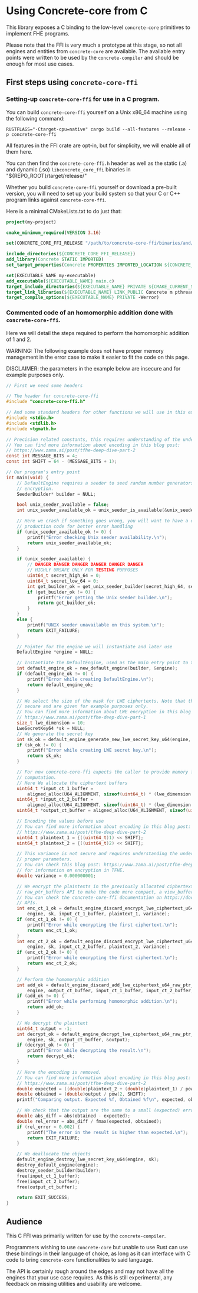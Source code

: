 # Using Concrete-core from C

This library exposes a C binding to the low-level `concrete-core` primitives to implement FHE programs.

Please note that the FFI is very much a prototype at this stage, so not all engines and entities from `concrete-core` are available. The available entry points were written to be used by the `concrete-compiler` and should be enough for most use cases.

## First steps using `concrete-core-ffi`

### Setting-up `concrete-core-ffi` for use in a C program.

You can build `concrete-core-ffi` yourself on a Unix x86\_64 machine using the following command:

```shell
RUSTFLAGS="-Ctarget-cpu=native" cargo build --all-features --release -p concrete-core-ffi
```

All features in the FFI crate are opt-in, but for simplicity, we will enable all of them here.

You can then find the `concrete-core-ffi.h` header as well as the static (.a) and dynamic (.so) `libconcrete_core_ffi` binaries in "${REPO\_ROOT}/target/release/"

Whether you build `concrete-core-ffi` yourself or download a pre-built version, you will need to set up your build system so that your C or C++ program links against `concrete-core-ffi`.

Here is a minimal CMakeLists.txt to do just that:

```cmake
project(my-project)

cmake_minimum_required(VERSION 3.16)

set(CONCRETE_CORE_FFI_RELEASE "/path/to/concrete-core-ffi/binaries/and/header")

include_directories(${CONCRETE_CORE_FFI_RELEASE})
add_library(Concrete STATIC IMPORTED)
set_target_properties(Concrete PROPERTIES IMPORTED_LOCATION ${CONCRETE_CORE_FFI_RELEASE}/libconcrete_core_ffi.a)

set(EXECUTABLE_NAME my-executable)
add_executable(${EXECUTABLE_NAME} main.c)
target_include_directories(${EXECUTABLE_NAME} PRIVATE ${CMAKE_CURRENT_SOURCE_DIR})
target_link_libraries(${EXECUTABLE_NAME} LINK_PUBLIC Concrete m pthread dl)
target_compile_options(${EXECUTABLE_NAME} PRIVATE -Werror)
```

### Commented code of an homomorphic addition done with `concrete-core-ffi`.

Here we will detail the steps required to perform the homomorphic addition of 1 and 2.

WARNING: The following example does not have proper memory management in the error case to make it easier to fit the code on this page.

DISCLAIMER: the parameters in the example below are insecure and for example purposes only.

```c
// First we need some headers

// The header for concrete-core-ffi
#include "concrete-core-ffi.h"

// And some standard headers for other functions we will use in this example
#include <stdio.h>
#include <stdlib.h>
#include <tgmath.h>

// Precision related constants, this requires understanding of the underlying cryptography.
// You can find more information about encoding in this blog post:
// https://www.zama.ai/post/tfhe-deep-dive-part-2
const int MESSAGE_BITS = 4;
const int SHIFT = 64 - (MESSAGE_BITS + 1);

// Our program's entry point
int main(void) {
    // DefaultEngine requires a seeder to seed random number generators for key generation and
    // encryption.
    SeederBuilder* builder = NULL;

    bool unix_seeder_available = false;
    int unix_seeder_available_ok = unix_seeder_is_available(&unix_seeder_available);

    // Here we crash if something goes wrong, you will want to have a different behavior in your
    // production code for better error handling
    if (unix_seeder_available_ok != 0) {
        printf("Error checking Unix seeder availability.\n");
        return unix_seeder_available_ok;
    }

    if (unix_seeder_available) {
        // DANGER DANGER DANGER DANGER DANGER DANGER
        // HIGHLY UNSAFE ONLY FOR TESTING PURPOSES
        uint64_t secret_high_64 = 0;
        uint64_t secret_low_64 = 0;
        int get_builder_ok = get_unix_seeder_builder(secret_high_64, secret_low_64, &builder);
        if (get_builder_ok != 0) {
            printf("Error getting the Unix seeder builder.\n");
            return get_builder_ok;
        }
    }
    else {
        printf("UNIX seeder unavailable on this system.\n");
        return EXIT_FAILURE;
    }

    // Pointer for the engine we will instantiate and later use
    DefaultEngine *engine = NULL;

    // Instantiate the DefaultEngine, used as the main entry point to the concrete-core API
    int default_engine_ok = new_default_engine(builder, &engine);
    if (default_engine_ok != 0) {
        printf("Error while creating DefaultEngine.\n");
        return default_engine_ok;
    }

    // We select the size of the mask for LWE ciphertexts. Note that theses parameters are not
    // secure and are given for example purposes only.
    // You can find more information about LWE encryption in this blog post:
    // https://www.zama.ai/post/tfhe-deep-dive-part-1
    size_t lwe_dimension = 10;
    LweSecretKey64 *sk = NULL;
    // We generate the secret key
    int sk_ok = default_engine_generate_new_lwe_secret_key_u64(engine, lwe_dimension, &sk);
    if (sk_ok != 0) {
        printf("Error while creating LWE secret key.\n");
        return sk_ok;
    }

    // For now concrete-core-ffi expects the caller to provide memory for the ciphertexts used during
    // computation.
    // Here We allocate the ciphertext buffers
    uint64_t *input_ct_1_buffer =
        aligned_alloc(U64_ALIGNMENT, sizeof(uint64_t) * (lwe_dimension + 1));
    uint64_t *input_ct_2_buffer =
        aligned_alloc(U64_ALIGNMENT, sizeof(uint64_t) * (lwe_dimension + 1));
    uint64_t *output_ct_buffer = aligned_alloc(U64_ALIGNMENT, sizeof(uint64_t) * (lwe_dimension + 1));

    // Encoding the values before use
    // You can find more information about encoding in this blog post:
    // https://www.zama.ai/post/tfhe-deep-dive-part-2
    uint64_t plaintext_1 = {((uint64_t)1) << SHIFT};
    uint64_t plaintext_2 = {((uint64_t)2) << SHIFT};

    // This variance is not secure and requires understanding the underlying cryptography to choose
    // proper parameters.
    // You can check this blog post: https://www.zama.ai/post/tfhe-deep-dive-part-1
    // for information on encryption in TFHE.
    double variance = 0.000000001;

    // We encrypt the plaintexts in the previously allocated ciphertext buffers, here we use the
    // raw_ptr_buffers API to make the code more compact, a view_buffers API is also available.
    // You can check the concrete-core-ffi documentation on https://docs.rs for more information on those
    // APIs.
    int enc_ct_1_ok = default_engine_discard_encrypt_lwe_ciphertext_u64_raw_ptr_buffers(
        engine, sk, input_ct_1_buffer, plaintext_1, variance);
    if (enc_ct_1_ok != 0) {
        printf("Error while encrypting the first ciphertext.\n");
        return enc_ct_1_ok;
    }
    int enc_ct_2_ok = default_engine_discard_encrypt_lwe_ciphertext_u64_raw_ptr_buffers(
        engine, sk, input_ct_2_buffer, plaintext_2, variance);
    if (enc_ct_2_ok != 0) {
        printf("Error while encrypting the first ciphertext.\n");
        return enc_ct_2_ok;
    }

    // Perform the homomorphic addition
    int add_ok = default_engine_discard_add_lwe_ciphertext_u64_raw_ptr_buffers(
        engine, output_ct_buffer, input_ct_1_buffer, input_ct_2_buffer, lwe_dimension);
    if (add_ok != 0) {
        printf("Error while performing homomorphic addition.\n");
        return add_ok;
    }

    // We decrypt the plaintext
    uint64_t output = -1;
    int decrypt_ok = default_engine_decrypt_lwe_ciphertext_u64_raw_ptr_buffers(
        engine, sk, output_ct_buffer, &output);
    if (decrypt_ok != 0) {
        printf("Error while decrypting the result.\n");
        return decrypt_ok;
    }

    // Here the encoding is removed.
    // You can find more information about encoding in this blog post:
    // https://www.zama.ai/post/tfhe-deep-dive-part-2
    double expected = ((double)plaintext_2 + (double)plaintext_1) / pow(2, SHIFT);
    double obtained = (double)output / pow(2, SHIFT);
    printf("Comparing output. Expected %f, Obtained %f\n", expected, obtained);

    // We check that the output are the same to a small (expected) error.
    double abs_diff = abs(obtained - expected);
    double rel_error = abs_diff / fmax(expected, obtained);
    if (rel_error < 0.002) {
        printf("The error in the result is higher than expected.\n");
        return EXIT_FAILURE;
    }

    // We deallocate the objects
    default_engine_destroy_lwe_secret_key_u64(engine, sk);
    destroy_default_engine(engine);
    destroy_seeder_builder(builder);
    free(input_ct_1_buffer);
    free(input_ct_2_buffer);
    free(output_ct_buffer);

    return EXIT_SUCCESS;
}
```

## Audience

This C FFI was primarily written for use by the `concrete-compiler`.

Programmers wishing to use `concrete-core` but unable to use Rust can use these bindings in their language of choice, as long as it can interface with C code to bring `concrete-core` functionalities to said language.

The API is certainly rough around the edges and may not have all the engines that your use case requires. As this is still experimental, any feedback on missing utilities and usability are welcome.
